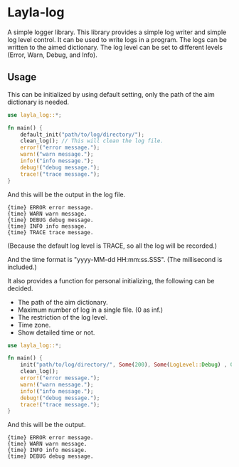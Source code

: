# Layla-log

A simple logger library. This library provides a simple log writer and simple log level control. It can be used to write logs in a program. The logs can be written to the aimed dictionary. The log level can be set to different levels (Error, Warn, Debug, and Info).

## Usage

This can be initialized by using default setting, only the path of the aim dictionary is needed. 
```rust
use layla_log::*;

fn main() {
    default_init("path/to/log/directory/");
    clean_log(); // This will clean the log file.
    error!("error message.");
    warn!("warn message.");
    info!("info message.");
    debug!("debug message.");
    trace!("trace message.");
}
```

And this will be the output in the log file.
```log
{time} ERROR error message.
{time} WARN warn message.
{time} DEBUG debug message.
{time} INFO info message.
{time} TRACE trace message.
```
(Because the default log level is TRACE, so all the log will be recorded.)

And the time format is "yyyy-MM-dd HH:mm:ss.SSS". (The millisecond is included.)

It also provides a function for personal initializing, the following can be decided.
- The path of the aim dictionary.
- Maximum number of log in a single file. (0 as inf.)
- The restriction of the log level.
- Time zone.
- Show detailed time or not.
 
```rust
use layla_log::*;

fn main() {
    init("path/to/log/directory/", Some(200), Some(LogLevel::Debug) , 0, false);
    clean_log();
    error!("error message.");
    warn!("warn message.");
    info!("info message.");
    debug!("debug message.");
    trace!("trace message.");
}
```

And this will be the output.
```log
{time} ERROR error message.
{time} WARN warn message.
{time} INFO info message.
{time} DEBUG debug message.
```